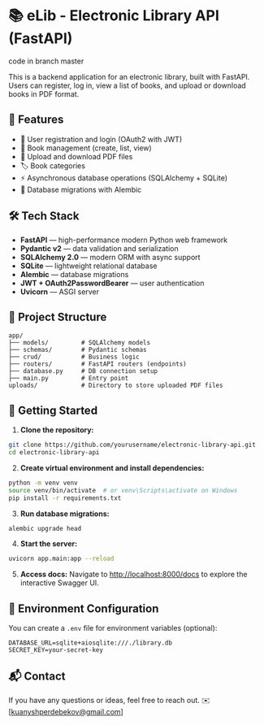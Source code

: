 # 📚 eLib - Electronic Library API (FastAPI)

code in branch master

This is a backend application for an electronic library, built with FastAPI. Users can register, log in, view a list of books, and upload or download books in PDF format.

## 🚀 Features

* 🔐 User registration and login (OAuth2 with JWT)
* 📖 Book management (create, list, view)
* 📁 Upload and download PDF files
* 🏷️ Book categories
* ⚡ Asynchronous database operations (SQLAlchemy + SQLite)
* 🔄 Database migrations with Alembic

## 🛠️ Tech Stack

* **FastAPI** — high-performance modern Python web framework
* **Pydantic v2** — data validation and serialization
* **SQLAlchemy 2.0** — modern ORM with async support
* **SQLite** — lightweight relational database
* **Alembic** — database migrations
* **JWT + OAuth2PasswordBearer** — user authentication
* **Uvicorn** — ASGI server

## 📂 Project Structure

```
app/
├── models/         # SQLAlchemy models
├── schemas/        # Pydantic schemas
├── crud/           # Business logic
├── routers/        # FastAPI routers (endpoints)
├── database.py     # DB connection setup
├── main.py         # Entry point
uploads/            # Directory to store uploaded PDF files
```

## 🧪 Getting Started

1. **Clone the repository:**

```bash
git clone https://github.com/yourusername/electronic-library-api.git
cd electronic-library-api
```

2. **Create virtual environment and install dependencies:**

```bash
python -m venv venv
source venv/bin/activate  # or venv\Scripts\activate on Windows
pip install -r requirements.txt
```

3. **Run database migrations:**

```bash
alembic upgrade head
```

4. **Start the server:**

```bash
uvicorn app.main:app --reload
```

5. **Access docs:**
   Navigate to [http://localhost:8000/docs](http://localhost:8000/docs) to explore the interactive Swagger UI.

## 📁 Environment Configuration

You can create a `.env` file for environment variables (optional):

```env
DATABASE_URL=sqlite+aiosqlite:///./library.db
SECRET_KEY=your-secret-key
```

## 📬 Contact

If you have any questions or ideas, feel free to reach out.
✉️ [kuanyshperdebekov@gmail.com]

